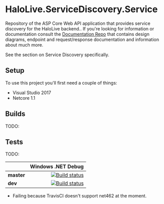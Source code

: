 



# HaloLive.ServiceDiscovery.Service

Repository of the ASP Core Web API application that provides service discovery for the HaloLive backend.. If you're looking for information or documentation consult the [Documentation Repo](https://github.com/HaloLive/Documentation) that contains design diagrams, endpoint and request/response documentation and information about much more.

See the section on Service Discovery specifically.

## Setup

To use this project you'll first need a couple of things:

* Visual Studio 2017
* Netcore 1.1

## Builds

TODO: 

## Tests

TODO:

|    | Windows .NET Debug |
|:---|------------------:|
|**master**| [![Build status](https://ci.appveyor.com/api/projects/status/rinvn2tdxn0yinf4?svg=true)](https://ci.appveyor.com/project/HelloKitty/halolive-library) |
|**dev**| [![Build status](https://ci.appveyor.com/api/projects/status/rinvn2tdxn0yinf4/branch/dev?svg=true)](https://ci.appveyor.com/project/HelloKitty/halolive-library/branch/dev) |

* Failing because TravisCI doesn't support net462 at the moment.
